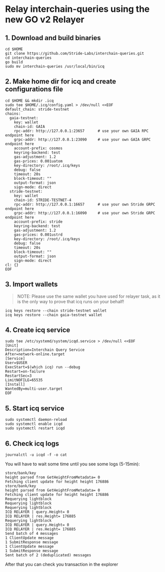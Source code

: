 # Relay interchain-queries using the new GO v2 Relayer
## 1. Download and build binaries
```
cd $HOME
git clone https://github.com/Stride-Labs/interchain-queries.git
cd interchain-queries
go build
sudo mv interchain-queries /usr/local/bin/icq
```

## 2. Make home dir for icq and create configurations file
```
cd $HOME && mkdir .icq
sudo tee $HOME/.icq/config.yaml > /dev/null <<EOF
default_chain: stride-testnet
chains:
  gaia-testnet:
    key: wallet
    chain-id: GAIA
    rpc-addr: http://127.0.0.1:23657      # use your own GAIA RPC endpoint here
    grpc-addr: http://127.0.0.1:23090     # use your own GAIA GRPC endpoint here
    account-prefix: cosmos
    keyring-backend: test
    gas-adjustment: 1.2
    gas-prices: 0.001uatom
    key-directory: /root/.icq/keys
    debug: false
    timeout: 20s
    block-timeout: ""
    output-format: json
    sign-mode: direct
  stride-testnet:
    key: wallet
    chain-id: STRIDE-TESTNET-4
    rpc-addr: http://127.0.0.1:16657      # use your own Stride GRPC endpoint here
    grpc-addr: http://127.0.0.1:16090     # use your own Stride GRPC endpoint here
    account-prefix: stride
    keyring-backend: test
    gas-adjustment: 1.2
    gas-prices: 0.001ustrd
    key-directory: /root/.icq/keys
    debug: false
    timeout: 20s
    block-timeout: ""
    output-format: json
    sign-mode: direct
cl: {}
EOF
```

## 3. Import wallets
> NOTE: Please use the same wallet you have used for relayer task, as it is the only way to prove that icq runs on your behalf!
```
icq keys restore --chain stride-testnet wallet
icq keys restore --chain gaia-testnet wallet
```
## 4. Create icq service
```
sudo tee /etc/systemd/system/icqd.service > /dev/null <<EOF
[Unit]
Description=Interchain Query Service
After=network-online.target
[Service]
User=$USER
ExecStart=$(which icq) run --debug
Restart=on-failure
RestartSec=3
LimitNOFILE=65535
[Install]
WantedBy=multi-user.target
EOF
```

## 5. Start icq service
```
sudo systemctl daemon-reload
sudo systemctl enable icqd
sudo systemctl restart icqd
```

## 6. Check icq logs
```
journalctl -u icqd -f -o cat
```

You will have to wait some time until you see some logs (5-15min):
```
store/bank/key
height parsed from GetHeightFromMetadata= 0
Fetching client update for height height 176886
store/bank/key
height parsed from GetHeightFromMetadata= 0
Fetching client update for height height 176886
Requerying lightblock
Requerying lightblock
Requerying lightblock
ICQ RELAYER | query.Height= 0
ICQ RELAYER | res.Height= 176885
Requerying lightblock
ICQ RELAYER | query.Height= 0
ICQ RELAYER | res.Height= 176885
Send batch of 4 messages
1 ClientUpdate message
1 SubmitResponse message
1 ClientUpdate message
1 SubmitResponse message
Sent batch of 2 (deduplicated) messages
```

After that you can check you transaction in the explorer
